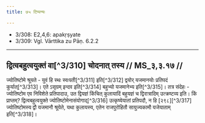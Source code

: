 ```yaml
---
title: ७५ टिप्पन्यः

---
```

- 3/308: E2,4,6: apakṛṣyate
- 3/309: Vgl. Vārttika zu Pāṇ. 6.2.2

____________________________________________


## द्वित्वबहुत्वयुक्तं वा[^3/310] चोदनात् तस्य // MS_३,३.१७ //

ज्योतिष्टोमे श्रूयते - युवं हि स्थः स्वःपती[^3/311] इति[^3/312] द्वयोर् यजमानयोः प्रतिपदं कुर्यात्[^3/313]। एते ऽसृग्रम् इन्दव इति[^3/314] बहुभ्यो यजमानेभ्य इति[^3/315]। तत्र संदेहः - ज्योतिष्टोम एव निविशेते प्रतिपादाउ, उत द्वियज्ञं किंचित् कुलायादिं बहुयज्ञं च द्विरात्रादिम् उत्क्रष्टव्य इति। किं प्राप्तम्? द्वित्वबहुत्वयुक्ते ज्योतिष्टोमेनासंयोगाद्[^3/316] उत्कृष्येयातां प्रतिपदौ, न हि [२९८][^3/317] ज्योतिष्टोमस्य द्वौ यजमानौ श्रूयेते, यथा कुलायस्य, एतेन राजपुरोहितौ सायुज्यकामौ यजेयाताम् इति[^3/318]।

